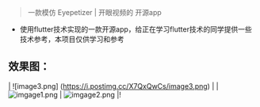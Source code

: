>  一款模仿 Eyepetizer | 开眼视频的 开源app

- 使用flutter技术实现的一款开源app，给正在学习flutter技术的同学提供一些技术参考，本项目仅供学习和参考


## 效果图：
| ![image3.png] (https://i.postimg.cc/X7QxQwCs/image3.png) |
| ![imgage1.png](https://i.postimg.cc/g0KdrS5Y/image1.png) |
![imgage2.png](https://i.postimg.cc/4344vRpK/image2.png)  |!


